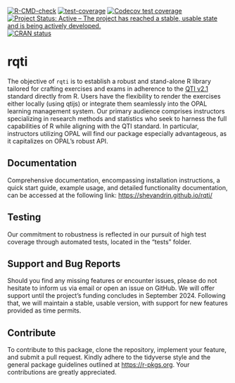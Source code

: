 
<!-- README.md is generated from README.Rmd. Please edit that file -->
<!-- badges: start -->

[![R-CMD-check](https://github.com/shevandrin/rqti/actions/workflows/R-CMD-check.yaml/badge.svg)](https://github.com/shevandrin/rqti/actions/workflows/R-CMD-check.yaml)
[![test-coverage](https://github.com/shevandrin/rqti/actions/workflows/test-coverage.yaml/badge.svg)](https://github.com/shevandrin/rqti/actions/workflows/test-coverage.yaml)
[![Codecov test
coverage](https://codecov.io/gh/shevandrin/rqti/branch/main/graph/badge.svg)](https://app.codecov.io/gh/shevandrin/rqti?branch=main)
[![Project Status: Active – The project has reached a stable, usable
state and is being actively
developed.](https://www.repostatus.org/badges/latest/active.svg)](https://www.repostatus.org/#active)
[![CRAN
status](https://www.r-pkg.org/badges/version/rqti)](https://CRAN.R-project.org/package=rqti)
<!-- badges: end -->

# rqti

The objective of `rqti` is to establish a robust and stand-alone R
library tailored for crafting exercises and exams in adherence to the
[QTI
v2.1](https://www.imsglobal.org/question/qtiv2p1/imsqti_implv2p1.html)
standard directly from R. Users have the flexibility to render the
exercises either locally (using qtijs) or integrate them seamlessly into
the OPAL learning management system. Our primary audience comprises
instructors specializing in research methods and statistics who seek to
harness the full capabilities of R while aligning with the QTI standard.
In particular, instructors utilizing OPAL will find our package
especially advantageous, as it capitalizes on OPAL’s robust API.

## Documentation

Comprehensive documentation, encompassing installation instructions, a
quick start guide, example usage, and detailed functionality
documentation, can be accessed at the following link:
<https://shevandrin.github.io/rqti/>

## Testing

Our commitment to robustness is reflected in our pursuit of high test
coverage through automated tests, located in the “tests” folder.

## Support and Bug Reports

Should you find any missing features or encounter issues, please do not
hesitate to inform us via email or open an issue on GitHub. We will
offer support until the project’s funding concludes in September 2024.
Following that, we will maintain a stable, usable version, with support
for new features provided as time permits.

## Contribute

To contribute to this package, clone the repository, implement your
feature, and submit a pull request. Kindly adhere to the tidyverse style
and the general package guidelines outlined at <https://r-pkgs.org>.
Your contributions are greatly appreciated.

<!-- Why do we need another package for creating exams when there is already the `exams`-package? The philosophy of `exams` is **one for all**, whereas `rqti` follows the Unix-philosophy: **do one thing and do it well**. tldr: -->
<!-- - `rqti` has more (QTI) features (e.g. exercise type) than `exams` -->
<!-- - `rqti` uses OOP (S4), the system is easy to extend (LMS specific needs) -->
<!-- - the Rmd-interface is cleaner as it just focues on QTI -->
<!-- - low-level functions can be used flexibly to create exercises -->
<!-- - `rqti` puts a premium on testing, with currently over 100 tests -->
<!-- - rendering of QTI files in the browser (or viewer pane of RStudio) directly from R -->
<!-- - functions to upload files via REST API to LMS (for us OPAL, but you can implement your own) -->
<!-- If you just use QTI-exercises, you should check out our package. If you need different formats next to QTI, e.g. print, LMS that do not support QTI stick to `exams`. -->
<!-- Just focusing on QTI gives us more time to support great features of the QTI standard that are missing in `exams`. For instance, `rqti` offers dropdown-inputs, ordering-exercises, and match-tables. -->
<!-- ## Installation -->
<!-- ```{r eval=FALSE} -->
<!-- install.packages("librarian") # skip if you have librarian already -->
<!-- librarian::shelf(shevandrin/rqti) -->
<!-- ``` -->
<!-- ##  -->
<!-- ## What is not possible -->
<!-- - Composites (several exercise types in one task) are not implemented because they do not work in our LMS (OPAL); several gaps do work, though -->
<!-- - Associates are not implemented because they does not work in OPAL -->
<!-- ## Comparison between exams and rqti -->
<!-- The `exams` package uses templates and pastes strings together to create rqti files. This has some disadvantages: it is error prone, not easy to maintain and difficult to extend. If for instance, a new exercise type needs to be added, many locations have to be changed. `rqti` is supposed to make life easier by providing some standard functions to create all parts of the QTI xml file. -->
<!-- Extending exams is just a matter of composing the correct `rqti` functions. Testing small `rqti` functions is easy, whereas the main function of `exams` `make_item_body` consists of 736 lines. Indeed, this function has grown substantially over time (todo: provide evidence). -->
<!-- Based on rqti one can also develop new interfaces for creating exercises. -->
